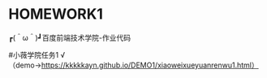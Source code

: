# HOMEWORK1
┏(＾ω＾)┛百度前端技术学院-作业代码

#小薇学院任务1 √（demo→https://kkkkkayn.github.io/DEMO1/xiaoweixueyuanrenwu1.html）
